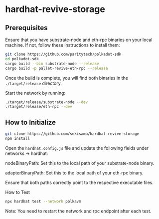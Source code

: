 # hardhat-revive-storage
## Prerequisites
Ensure that you have substrate-node and eth-rpc binaries on your local machine. If not, follow these instructions to install them:

```bash
git clone https://github.com/paritytech/polkadot-sdk
cd polkadot-sdk
cargo build --bin substrate-node --release
cargo build -p pallet-revive-eth-rpc --release
```
Once the build is complete, you will find both binaries in the `./target/release` directory.

Start the network by running:

```bash
./target/release/substrate-node --dev
./target/release/eth-rpc --dev
```

## How to Initialize
```bash
git clone https://github.com/sekisamu/hardhat-revive-storage
npm install
```
Open the `hardhat.config.js` file and update the following fields under networks -> hardhat:

nodeBinaryPath: Set this to the local path of your substrate-node binary.

adapterBinaryPath: Set this to the local path of your eth-rpc binary.

Ensure that both paths correctly point to the respective executable files.

How to Test
```bash
npx hardhat test --network polkavm
```
Note: You need to restart the network and rpc endpoint after each test.
